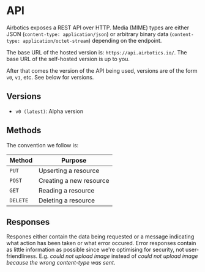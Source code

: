 # API

Airbotics exposes a REST API over HTTP. Media (MIME) types are either JSON (`content-type: application/json`) or arbitrary binary data (`content-type: application/octet-stream`) depending on the endpoint.

The base URL of the hosted version is: `https://api.airbotics.io/`. The base URL of the self-hosted version is up to you.

After that comes the version of the API being used, versions are of the form `v0`, `v1`, etc. See below for versions.

## Versions

- `v0 (latest)`: Alpha version

## Methods

The convention we follow is:

| Method   | Purpose                 |
| -------- | ----------------------- |
| `PUT`    | Upserting a resource    |
| `POST`   | Creating a new resource |
| `GET`    | Reading a resource      |
| `DELETE` | Deleting a resource     |

## Responses

Respones either contain the data being requested or a message indicating what action has been taken or what error occured. Error responses contain as little information as possible since we're optimising for security, not user-friendliness. E.g. _could not upload image_ instead of _could not upload image because the wrong content-type was sent_.
